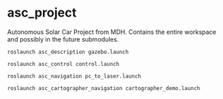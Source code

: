 # asc_project
Autonomous Solar Car Project from MDH. Contains the entire workspace and possibly in the future submodules.

`roslaunch asc_description gazebo.launch`

`roslaunch asc_control control.launch`

`roslaunch asc_navigation pc_to_laser.launch` 

`roslaunch asc_cartographer_navigation cartographer_demo.launch`

